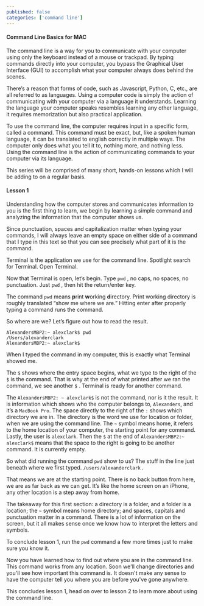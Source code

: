 ```yaml
---
published: false
categories: ['command line']
---
```


#### Command Line Basics for MAC

The command line is a way for you to communicate with your computer using only the keyboard instead of a mouse or trackpad. By typing commands directly into your computer, you bypass the Graphical User Interface (GUI) to accomplish what your computer always does behind the scenes. 

There’s a reason that forms of code, such as Javascript, Python, C, etc., are all referred to as languages. Using a computer code is simply the action of communicating with your computer via a language it understands. Learning the language your computer speaks resembles learning any other language, it requires memorization but also practical application. 

To use the command line, the computer requires input in a specific form, called a command. This command must be exact, but, like a spoken human language, it can be translated to english correctly in multiple ways. The computer only does what you tell it to, nothing more, and nothing less. Using the command line is the action of communicating commands to your computer via its language.

This series will be comprised of many short, hands-on lessons which I will be adding to on a regular basis. 

#### Lesson 1

Understanding how the computer stores and communicates information to you is the first thing to learn, we begin by learning a simple command and analyzing the information that the computer shows us.

Since punctuation, spaces and capitalization matter when typing your commands, I will always leave an empty space on either side of a command that I type in this text so that you can see precisely what part of it is the command. 

Terminal is the application we use for the command line. Spotlight search for Terminal. Open Terminal. 

Now that Terminal is open, let’s begin. Type `pwd` , no caps, no spaces, no punctuation. Just `pwd` , then hit the return/enter key.  

The command `pwd` means **p**rint **w**orking **d**irectory. Print working directory is roughly translated “show me where we are.” Hitting enter after properly typing a command runs the command.

So where are we? Let’s figure out how to read the result. 




```code
AlexandersMBP2:~ alexclark$ pwd
/Users/alexanderclark
AlexandersMBP2:~ alexclark$
```




When I typed the command in my computer, this is exactly what Terminal showed me.

The `$` shows where the entry space begins, what we type to the right of the `$` is the command. That is why at the end of what printed after we ran the command, we see another `$` . Terminal is ready for another command. 

The `AlexandersMBP2: ~ alexclark$` is not the command, nor is it the result. It is information which shows who the computer belongs to, `Alexanders`, and it’s a `MacBook Pro`. The space directly to the right of the `:` shows which directory we are in. The directory is the word we use for location or folder, when we are using the command line. The `~` symbol means home, it refers to the home location of your computer, the starting point for any command. Lastly, the user is `alexclark`. Then the `$` at the end of `AlexandersMBP2:~ alexclark$` means that the space to the right is going to be another command. It is currently empty.

So what did running the command `pwd` show to us? The stuff in the line just beneath where we first typed. `/users/alexanderclark` .

That means we are at the starting point.  There is no back button from here, we are as far back as we can get. It’s like the home screen on an iPhone, any other location is a step away from home.

The takeaway for this first section: a directory is a folder, and a folder is a location; the `~` symbol means home directory; and spaces, capitals and punctuation matter in a command. There is a lot of information on the screen, but it all makes sense once we know how to interpret the letters and symbols.

To conclude lesson 1, run the `pwd` command a few more times just to make sure you know it.

Now you have learned how to find out where you are in the command line. This command works from any location. Soon we'll change directories and you'll see how important this command is. It doesn't make any sense to have the computer tell you where you are before you've gone anywhere. 

This concludes lesson 1, head on over to lesson 2 to learn more about using the command line.
